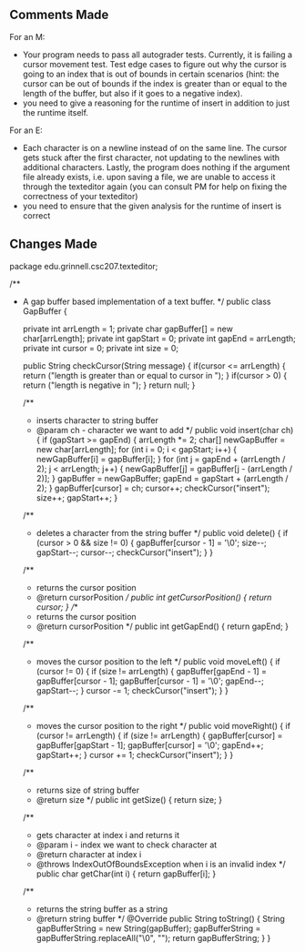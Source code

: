 ## Comments Made 

For an M:
- Your program needs to pass all autograder tests. Currently, it is failing a cursor movement test. Test edge cases to figure out why the cursor is going to an index that is out of bounds in certain scenarios (hint: the cursor can be out of bounds if the index is greater than or equal to the length of the buffer, but also if it goes to a negative index).
- you need to give a reasoning for the runtime of insert in addition to just the runtime itself.

For an E:
- Each character is on a newline instead of on the same line. The cursor gets stuck after the first character, not updating to the newlines with additional characters. Lastly, the program does nothing if the argument file already exists, i.e. upon saving a file, we are unable to access it through the texteditor again (you can consult PM for help on fixing the correctness of your texteditor)
- you need to ensure that the given analysis for the runtime of insert is correct

## Changes Made

package edu.grinnell.csc207.texteditor;

/**
 * A gap buffer based implementation of a text buffer.
 */
public class GapBuffer {

    private int arrLength = 1;
    private char gapBuffer[] = new char[arrLength];
    private int gapStart = 0;
    private int gapEnd = arrLength;
    private int cursor = 0;
    private int size = 0;


    public String checkCursor(String message) {
        if(cursor <= arrLength) { 
            return ("length is greater than or equal to cursor in ");
        }
        if(cursor > 0) { 
            return ("length is negative in ");
        }
        return null;
    }

    /**
     * inserts character to string buffer
     * @param ch - character we want to add
     */
    public void insert(char ch) {
        if (gapStart >= gapEnd) {
            arrLength *= 2;
            char[] newGapBuffer = new char[arrLength];
            for (int i = 0; i < gapStart; i++) {
                newGapBuffer[i] = gapBuffer[i];
            }
            for (int j = gapEnd + (arrLength / 2); j < arrLength; j++) {
                newGapBuffer[j] = gapBuffer[j - (arrLength / 2)];
            }
            gapBuffer = newGapBuffer;
            gapEnd = gapStart + (arrLength / 2);
        } 
        gapBuffer[cursor] = ch;
        cursor++;
        checkCursor("insert");
        size++;
        gapStart++;
    }

    /**
     * deletes a character from the string buffer
     */
    public void delete() {
        if (cursor > 0 && size != 0) {
            gapBuffer[cursor - 1] = '\0';
            size--;
            gapStart--;
            cursor--;
            checkCursor("insert");
        }
    }

    /**
     * returns the cursor position
     * @return cursorPosition
     */
    public int getCursorPosition() {
        return cursor;
    }
    /**
     * returns the cursor position
     * @return cursorPosition
     */
    public int getGapEnd() {
        return gapEnd;
    }


    /**
     * moves the cursor position to the left
     */
    public void moveLeft() {
        if (cursor != 0) {
            if (size != arrLength) {
                gapBuffer[gapEnd - 1] = gapBuffer[cursor - 1];
                gapBuffer[cursor - 1] = '\0';
                gapEnd--;
                gapStart--;
            }
            cursor -= 1;
            checkCursor("insert");
        }
    }

    /**
     * moves the cursor position to the right
     */
    public void moveRight() {
        if (cursor != arrLength) {
            if (size != arrLength) {
                gapBuffer[cursor] = gapBuffer[gapStart - 1];
                gapBuffer[cursor] = '\0';
                gapEnd++;
                gapStart++;
            }
            cursor += 1;
            checkCursor("insert");
        }
    }

    /**
     * returns size of string buffer
     * @return size 
     */
    public int getSize() {
        return size;
    }

    /**
     * gets character at index i and returns it
     * @param i - index we want to check character at
     * @return character at index i
     * @throws IndexOutOfBoundsException when i is an invalid index
     */
    public char getChar(int i) {
        return gapBuffer[i];
    }

    /**
     * returns the string buffer as a string
     * @return string buffer 
     */
    @Override
    public String toString() {
        String gapBufferString = new String(gapBuffer);
        gapBufferString = gapBufferString.replaceAll("\0", "");
        return gapBufferString;
    }
}

